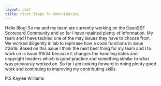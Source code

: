 ```yaml
---
layout: post
title: First Steps To Contributing
---
```



Hello Blog! So me and my team are currently working on the OpenSSF Scorecard Community and so far I have retained plenty of information. My team and I have tackled one of the may issues they have to choose from. We worked diligently in lab to rephrase how a code functions in issue #3616. Based on this issue I think the next best thing for my team and I to work on is issue #1534 because it changes the handling dates and copyright headers which is good practice and something similar to what was previously worked on. So far I am looking forward to doing plenty good work and continuing to improving my contributing skills.

P.S Kaylee Williams
